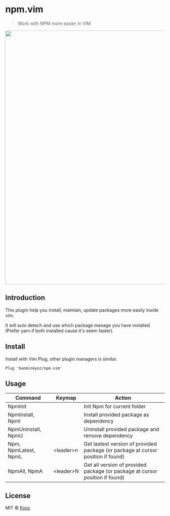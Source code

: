 # npm.vim
> Work with NPM more easier in VIM

<p align="center">
  <img src="https://i.imgur.com/OBywzos.gif" width="800px">
</p>

## Introduction

This plugin help you install, maintain, update packages more easily inside vim.

It will auto detech and use which package manage you have installed (Prefer yarn if both installed cause it's seem faster).

## Install

Install with Vim Plug, other plugin managers is similar.

```
Plug 'banminkyoz/npm.vim'
```

## Usage

| Command               | Keymap      | Action |
| ---                   | ---         | ---    |
| NpmInit               |             | Init Npm for current folder |
| NpmInstall, NpmI      |             | Install provided package as dependency |
| NpmUninstall, NpmU    |             | Uninstall provided package and remove dependency |
| Npm, NpmLatest, NpmL  | \<leader\>n | Get lastest version of provided package (or package at cursor position if found) |
| NpmAll, NpmA          | \<leader\>N | Get all version of provided package (or package at cursor position if found) |

## License

MIT © [Kyoz](mailto:banminkyoz@gmail.com)
